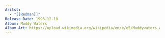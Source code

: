 ```yaml
---
Aritst:
  - "[[Redman]]"
Release Date: 1996-12-10
Album: Muddy Waters
Album Art: https://upload.wikimedia.org/wikipedia/en/e/e5/Muddywaters_album_cover.jpg
---
```

